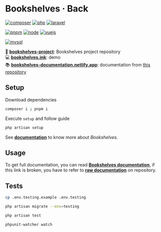 # **Bookshelves · Back** <!-- omit in toc -->

[![composer](https://img.shields.io/static/v1?label=Composer&message=v2&color=885630&style=flat-square&logo=composer&logoColor=ffffff)](https://getcomposer.org)
[![php](https://img.shields.io/static/v1?label=PHP&message=v8.1&color=777bb4&style=flat-square&logo=php&logoColor=ffffff)](https://www.php.net)
[![laravel](https://img.shields.io/static/v1?label=Laravel&message=v9&color=ff2d20&style=flat-square&logo=laravel&logoColor=ffffff)](https://laravel.com)

[![pnpm](https://img.shields.io/static/v1?label=pnpm&message=v7&color=F69220&style=flat-square&logo=pnpm&logoColor=ffffff)](https://pnpm.io)
[![node](https://img.shields.io/static/v1?label=Node.js&message=v16.15&color=339933&style=flat-square&logo=node.js&logoColor=ffffff)](https://nodejs.org/en)
[![vuejs](https://img.shields.io/static/v1?label=Vue.js&message=v3&color=4FC08D&style=flat-square&logo=vue.js&logoColor=ffffff)](https://vuejs.org)

[![mysql](https://img.shields.io/static/v1?label=MySQL&message=v8&color=4479A1&style=flat-square&logo=mysql&logoColor=ffffff)](https://www.mysql.com)

📀 [**bookshelves-project**](https://github.com/bookshelves-project): Bookshelves project repository  
💻 [**bookshelves.ink**](https://bookshelves.ink): demo  
📚 [**bookshelves-documentation.netlify.app**](https://bookshelves-documentation.netlify.app): documentation from [this repository](https://github.com/bookshelves-project/bookshelves-doc)  

## **Setup**

Download dependencies

```bash
composer i ; pnpm i
```

Execute `setup` and follow guide

```bash
php artisan setup
```

See [**documentation**](https://bookshelves-documentation.netlify.app) to know more about *Bookshelves*.

## **Usage**

To get full documentation, you can read [**Bookshelves documentation**](https://bookshelves-documentation.netlify.app), if this link is broken, you have to refer to [**raw documentation**](https://github.com/bookshelves-project/bookshelves-doc) on repository.

## **Tests**

```bash
cp .env.testing.example .env.testing
```

```bash
php artisan migrate --env=testing
```

```bash
php artisan test
```

```bash
phpunit-watcher watch
```
